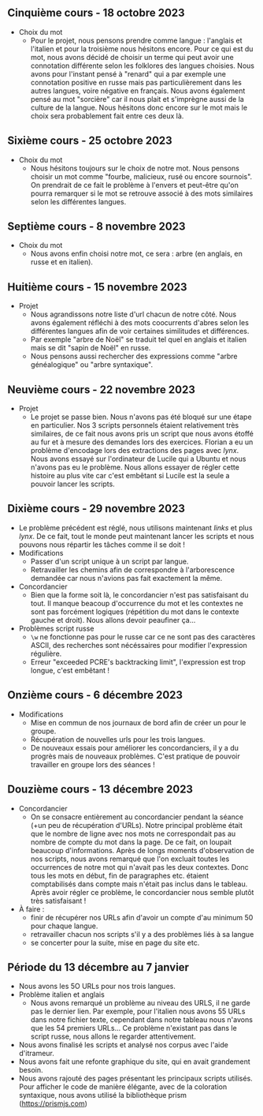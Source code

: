 ## Cinquième cours - 18 octobre 2023  

* Choix du mot
  - Pour le projet, nous pensons prendre comme langue : l'anglais et l'italien et pour la troisième nous hésitons encore. Pour ce qui est du mot, nous avons décidé de choisir un terme qui peut avoir une connotation différente selon les folklores des langues choisies. Nous avons pour l'instant pensé à "renard" qui a par exemple une connotation positive en russe mais pas particulièrement dans les autres langues, voire négative en français. Nous avons également pensé au mot "sorcière" car il nous plait et s'imprègne aussi de la culture de la langue. Nous hésitons donc encore sur le mot mais le choix sera probablement fait entre ces deux là.


## Sixième cours - 25 octobre 2023

* Choix du mot
  - Nous hésitons toujours sur le choix de notre mot. Nous pensons choisir un mot comme "fourbe, malicieux, rusé ou encore sournois". On prendrait de ce fait le problème à l'envers et peut-être qu'on pourra remarquer si le mot se retrouve associé à des mots similaires selon les différentes langues.


## Septième cours - 8 novembre 2023

* Choix du mot
  - Nous avons enfin choisi notre mot, ce sera : arbre (en anglais, en russe et en italien).

 
## Huitième cours - 15 novembre 2023

* Projet
  - Nous agrandissons notre liste d'url chacun de notre côté. Nous avons également réfléchi à des mots coocurrents d'abres selon les différentes langues afin de voir certaines similitudes et différences.
  - Par exemple "arbre de Noël" se traduit tel quel en anglais et italien mais se dit "sapin de Noël" en russe.
  - Nous pensons aussi rechercher des expressions comme "arbre généalogique" ou "arbre syntaxique".

## Neuvième cours - 22 novembre 2023

* Projet
  - Le projet se passe bien. Nous n'avons pas été bloqué sur une étape en particulier. Nos 3 scripts personnels étaient relativement très similaires, de ce fait nous avons pris un script que nous avons étoffé au fur et à mesure des demandes lors des exercices. Florian a eu un problème d'encodage lors des extractions des pages avec *lynx*. Nous avons essayé sur l'ordinateur de Lucile qui a Ubuntu et nous n'avons pas eu le problème. Nous allons essayer de régler cette histoire au plus vite car c'est embêtant si Lucile est la seule a pouvoir lancer les scripts.

 
## Dixième cours - 29 novembre 2023

* Le problème précédent est réglé, nous utilisons maintenant *links* et plus *lynx*. De ce fait, tout le monde peut maintenant lancer les scripts et nous pouvons nous répartir les tâches comme il se doit !
* Modifications
  - Passer d'un script unique à un script par langue.
  - Retravailler les chemins afin de correspondre à l'arborescence demandée car nous n'avions pas fait exactement la même.
* Concordancier
  - Bien que la forme soit là, le concordancier n'est pas satisfaisant du tout. Il manque beacoup d'occurrence du mot et les contextes ne sont pas forcément logiques (répétition du mot dans le contexte gauche et droit). Nous allons devoir peaufiner ça... 
* Problèmes script russe
  - `\w` ne fonctionne pas pour le russe car ce ne sont pas des caractères ASCII, des recherches sont nécéssaires pour modifier l'expression régulière.
  - Erreur "exceeded PCRE's backtracking limit", l'expression est trop longue, c'est embêtant !


## Onzième cours - 6 décembre 2023

* Modifications
  - Mise en commun de nos journaux de bord afin de créer un pour le groupe.
  - Récupération de nouvelles urls pour les trois langues.
  - De nouveaux essais pour améliorer les concordanciers, il y a du progrès mais de nouveaux problèmes.
C'est pratique de pouvoir travailler en groupe lors des séances !


## Douzième cours - 13 décembre 2023

* Concordancier
  - On se consacre entièrement au concordancier pendant la séance (+un peu de récupération d'URLs). Notre principal problème était que le nombre de ligne avec nos mots ne correspondait pas au nombre de compte du mot dans la page. De ce fait, on loupait beaucoup d'informations. Après de longs moments d'observation de nos scripts, nous avons remarqué que l'on excluait toutes les occurrences de notre mot qui n'avait pas les deux contextes. Donc tous les mots en début, fin de paragraphes etc. étaient comptabilisés dans compte mais n'était pas inclus dans le tableau. Après avoir régler ce problème, le concordancier nous semble plutôt très satisfaisant !
* À faire :
  - finir de récupérer nos URLs afin d'avoir un compte d'au minimum 50 pour chaque langue.
  - retravailler chacun nos scripts s'il y a des problèmes liés à sa langue
  - se concerter pour la suite, mise en page du site etc.


## Période du 13 décembre au 7 janvier

* Nous avons les 5O URLs pour nos trois langues.
* Problème italien et anglais
  - Nous avons remarqué un problème au niveau des URLS, il ne garde pas le dernier lien. Par exemple, pour l'italien nous avons 55 URLs dans notre fichier texte, cependant dans notre tableau nous n'avons que les 54 premiers URLs... Ce problème n'existant pas dans le script russe, nous allons le regarder attentivement. 
* Nous avons finalisé les scripts et analysé nos corpus avec l'aide d'itrameur.
* Nous avons fait une refonte graphique du site, qui en avait grandement besoin. 
* Nous avons rajouté des pages présentant les principaux scripts utilisés. Pour afficher le code de manière élégante, avec de la coloration syntaxique, nous avons utilisé la bibliothèque prism (https://prismjs.com)






